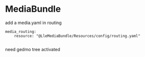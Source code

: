 # MediaBundle

add a media.yaml in routing

```
media_routing:
    resource: "@LleMediaBundle/Resources/config/routing.yaml"


```

need gedmo tree activated